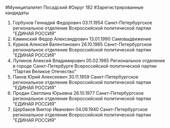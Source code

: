 #Муниципалитет
Посадский
#Округ
182
#Зарегистрированные кандидаты
1. Горбунов Геннадий Федорович 03.11.1954
Санкт-Петербургское региональное отделение Всероссийской политической партии "ЕДИНАЯ РОССИЯ"
2. Каминский Федор Александрович 13.01.1990
Самовыдвижение
3. Курков Алексей Валентинович 26.10.1965
Санкт-Петербургское региональное отделение Всероссийской политической партии "ЕДИНАЯ РОССИЯ"
4. Лупинов Алексей Владимирович 05.02.1985
Региональное отделение в городе Санкт-Петербурге Всероссийской политической партии "Партия Великое Отечество"
5. Панов Юрий Алексеевич 30.11.1959
Санкт-Петербургское региональное отделение Всероссийской политической партии "ЕДИНАЯ РОССИЯ"
6. Продан Светлана Юрьевна 26.10.1977
Санкт-Петербургское региональное отделение Всероссийской политической партии "ЕДИНАЯ РОССИЯ"
7. Щербаков Виктор Иванович 04.06.1940
Санкт-Петербургское региональное отделение Всероссийской политической партии "ЕДИНАЯ РОССИЯ"
